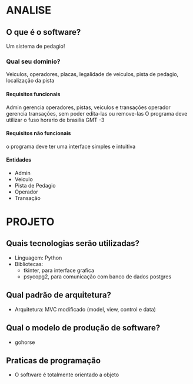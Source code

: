 # ANALISE
## O que é o software?
Um sistema de pedagio!
### Qual seu dominio?
Veiculos, operadores, placas, legalidade de veiculos, pista de pedagio, localização da pista
#### Requisitos funcionais
Admin gerencia operadores, pistas, veiculos e transações
operador gerencia transações, sem poder edita-las ou remove-las
O programa deve utilizar o fuso horario de brasilia GMT -3
#### Requisitos não funcionais
o programa deve ter uma interface simples e intuitiva
#### Entidades
- Admin
- Veiculo
- Pista de Pedagio
- Operador
- Transação

# PROJETO
## Quais tecnologias serão utilizadas?
- Linguagem: Python
- Bibliotecas: 
    - tkinter, para interface grafica
    - psycopg2, para comunicação com banco de dados postgres
## Qual padrão de arquitetura?
- Arquitetura: MVC modificado (model, view, control e data)
## Qual o modelo de produção de software?
- gohorse
## Praticas de programação
- O software é totalmente orientado a objeto